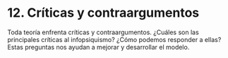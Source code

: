 # 12. Críticas y contraargumentos

Toda teoría enfrenta críticas y contraargumentos. ¿Cuáles son las principales críticas al infopsiquismo? ¿Cómo podemos responder a ellas? Estas preguntas nos ayudan a mejorar y desarrollar el modelo.
